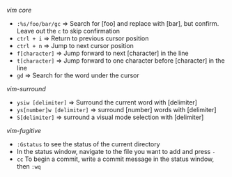 *vim core*
- `:%s/foo/bar/gc` => Search for [foo] and replace with [bar], but confirm. Leave out the `c` to skip confirmation
- `ctrl + i` => Return to previous cursor position
- `ctrl + n` => Jump to next cursor position
- `f[character]` => Jump forward to next [character] in the line
- `t[character]` => Jump forward to one character before [character] in the line
- `gd` => Search for the word under the cursor

*vim-surround*
- `ysiw [delimiter]` => Surround the current word with [delimiter]
- `ys[number]w [delimiter]` => surround [number] words with [delimiter]
- `S[delimiter]` => surround a visual mode selection with [delimiter]

*vim-fugitive*
- `:Gstatus` to see the status of the current directory
- In the status window, navigate to the file you want to add and press `-`
- `cc` To begin a commit, write a commit message in the status window, then `:wq`
